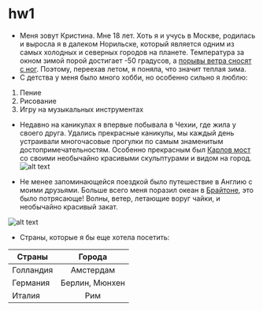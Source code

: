 # hw1
+ Меня зовут Кристина. Мне 18 лет. Хоть я и учусь в Москве, родилась и выросла я в далеком Норильске, который является одним из самых холодных и северных городов на планете. Температура за окном зимой порой достигает -50 градусов, а [порывы ветра сносят с ног](https://youtu.be/TmrpUCDdRnc "я так в школу ходила"). Поэтому, переехав летом, я поняла, что значит теплая зима.
+ С детства у меня было много хобби, но особенно сильно я люблю:
1. Пение
2. Рисование
3. Игру на музыкальных инструментах
+ Недавно на каникулах я впервые побывала в Чехии, где жила у своего друга. Удались прекрасные каникулы, мы каждый день устраивали многочасовые прогулки по самым знаменитым достопримечательностям. Особенно прекрасным был [Карлов мост](https://ru.wikipedia.org/wiki/Карлов_мост "Ка́рлов мост (чеш. Karlův most) — средневековый мост в Праге через реку Влтаву, соединяющий исторические районы Мала Страна и Старое Место.") со своими необычайно красивыми скульптурами и видом на город.
![alt text](https://incomartour.com.ua/mediafiles/images/places/20170709234431/thumbs/karlovmost18-tmb-768x404xfill.jpg)

+ Не менее запоминающейся поездкой было путешествие в Англию с моими друзьями. Больше всего меня поразил океан в [Брайтоне](https://ru.wikipedia.org/wiki/Брайтон "Бра́йтон (англ. Brighton) — город на южном побережье Англии в графстве Восточный Суссекс, на берегу пролива Ла-Манш."), это было потрясающе! Волны, ветер, летающие воруг чайки, и необычайно красивый закат.

![alt text](http://www.britain-magazine.com/wp-content/uploads/Brighton-Wheel-Pier.gif "Брайтон") 
+ Страны, которые я бы еще хотела посетить:

| Страны      | Города| 
| ------------- |:-------------:|
| Голландия  | Амстердам |
| Германия   | Берлин, Мюнхен|   
| Италия | Рим |
